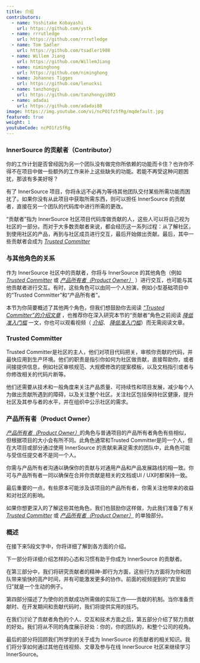 ```yaml
---
title: 介绍
contributors:
  - name: Yoshitake Kobayashi
    url: https://github.com/ystk
  - name: rrrutledge
    url: https://github.com/rrrutledge
  - name: Tom Sadler
    url: https://github.com/tsadler1988
  - name: Willem Jiang
    url: https://github.com/WillemJiang
  - name: niminghong
    url: https://github.com/niminghong
  - name: Johannes Tigges
    url: https://github.com/lenucksi
  - name: tanzhongyi
    url: https://github.com/tanzhongyi003
  - name: adadai
    url: https://github.com/adadai88
image: https://img.youtube.com/vi/ncPO1fz5fRg/mqdefault.jpg
featured: true
weight: 1
youtubeCode: ncPO1fz5fRg
---
```

<div class="sect2">
<h3 id="_innersource_的贡献者contributor">InnerSource 的贡献者（Contributor）</h3>
<div class="paragraph">
<p>你的工作计划是否曾经因为另一个团队没有做完你所依赖的功能而卡住？也许你不得不在项目中做一些额外的工作来补上这些缺失的功能。若能不再受这种问题困扰，那该有多美好呀？</p>
</div>
<div class="paragraph">
<p>有了 InnerSource 项目，你将永远不必再为等待其他团队交付某些所需功能而困扰了。如果你没有从此项目中获取所需东西，则可以担任 InnerSource 的贡献者，直接在另一个团队的代码库中进行所需的更改。</p>
</div>
<div class="paragraph">
<p>“贡献者”指为 InnerSource 社区项目代码库做贡献的人，这些人可以将自己视为社区的一部分。而对于大多数贡献者来说，都会经历这一系列过程：从了解社区，到使用社区的产品，再到与社区成员进行交互，最后开始做出贡献。最后，其中一些贡献者会成为 <a href="https://innersourcecommons.org/zh/learn/learning-path/trusted-committer/"><em>Trusted Committer</em></a></p>
</div>
</div>
<div class="sect2">
<h3 id="_与其他角色的关系">与其他角色的关系</h3>
<div class="paragraph">
<p>作为 InnerSource 社区中的贡献者，你将与 InnerSource 的其他角色（例如 <a href="https://innersourcecommons.org/zh/learn/learning-path/trusted-committer"><em>Trusted Committer</em></a> 或 <a href="https://innersourcecommons.org/zh/learn/learning-path/product-owner"><em>产品所有者（Product Owner）</em></a> ）进行交互，也可能与其他贡献者进行交互。有时，这些角色可以由同一个人扮演，例如小型基础项目中的“Trusted Committer”和“产品所有者”。</p>
</div>
<div class="paragraph">
<p>本节为你简要概述了其他两个角色，但我们想鼓励你去阅读 <a href="https://innersourcecommons.org/zh/learn/learning-path/trusted-committer"><em>“Trusted Committer”的介绍文章</em></a> ，也推荐你在深入研究本节的“贡献者”角色之前阅读 <a href="https://innersourcecommons.org/zh/learn/learning-path/trusted-committer/05/"><em>降低准入门槛</em></a> 一文，你也可以观看视频（ <a href="https://innersourcecommons.org/zh/learn/learning-path/trusted-committer"><em>介绍</em></a>、 <a href="https://innersourcecommons.org/zh/learn/learning-path/trusted-committer/05/"><em>降低准入门槛</em></a>）而无需阅读文章。</p>
</div>
</div>
<div class="sect2">
<h3 id="_trusted_committer">Trusted Committer</h3>
<div class="paragraph">
<p>Trusted Committer是社区的主人，他们对项目代码把关，审核你贡献的代码，并最快应用到生产环境。他们的职责是指引你如何为社区做贡献，直接帮助你，或者间接提供信息，例如社区审核规范、大规模修改的提案模板，以及文档指引或者与你修改相关的代码片断等。</p>
</div>
<div class="paragraph">
<p>他们还需要从技术和一般角度来关注产品质量、可持续性和项目发展，减少每个人为做出贡献所遇到的障碍，以及关注整个社区。关注社区包括保持社区健康，提升社区及其参与者的水平，并在组织中公示社区的需求。</p>
</div>
</div>
<div class="sect2">
<h3 id="_产品所有者product_owner">产品所有者（Product Owner）</h3>
<div class="paragraph">
<p><a href="https://innersourcecommons.org/zh/learn/learning-path/product-owner"><em>产品所有者（Product Owner）</em></a>的角色与普通项目的产品所有者角色有些相似，但根据项目的大小会有所不同。此角色通常和Trusted Committer是同一个人，但在大项目或部分通过使用 InnerSource 的贡献来满足需求的团队中，此角色可能与受信任提交者不是同一个人。</p>
</div>
<div class="paragraph">
<p>你需与产品所有者沟通以确保你的贡献与对通用产品和产品发展路线的相一致。你可与产品所有者一同以确保在合并你贡献是相关的文档或UI / UX时都保持一致。</p>
</div>
<div class="paragraph">
<p>最后重要的一点，有些原本可能涉及该项目的产品所有者，你需关注他带来的收益和对社区的影响。</p>
</div>
<div class="paragraph">
<p>如果你想更深入的了解这些其他角色，我们也鼓励你这样做，为此我们准备了有关 <a href="https://innersourcecommons.org/zh/learn/learning-path/trusted-committer"><em>Trusted Committer</em></a>
或 <a href="https://innersourcecommons.org/zh/learn/learning-path/product-owner"><em>产品所有者（Product Owner）</em></a> 的单独部分。</p>
</div>
</div>
<div class="sect2">
<h3 id="_概述">概述</h3>
<div class="paragraph">
<p>在接下来5段文字中，你将详细了解到各方面的介绍。</p>
</div>
<div class="paragraph">
<p>下一部分将详细介绍怎样的心态和习惯有助于你成为 InnerSource 的贡献者。</p>
</div>
<div class="paragraph">
<p>在第三部分中，我们将研究贡献者的精神-即行为方面，这些行为方面将为你和团队带来愉快的高产时间，并有可能激发更多的协作。前面的视频提到的“宾至如归”就是一个生动的例子。</p>
</div>
<div class="paragraph">
<p>第四部分描述了为使你的贡献成功所需做的实际工作——贡献的机制。当你准备贡献时、在开发期间和贡献代码时，我们将提供实用的技巧。</p>
</div>
<div class="paragraph">
<p>在我们讨论了贡献者角色的个人、交互和技术方面之后，第五部分介绍了努力贡献的好处。我们将从不同的角度展示好处：你的，你的团队的，和整个公司的视角。</p>
</div>
<div class="paragraph">
<p>最后的部分将回顾我们所学到的关于成为 InnerSource 的贡献者的相关知识。我们将分享如何通过其他在线视频、文章及参与在线 InnerSource 社区来继续学习InnerSource。</p>
</div>
</div>
<!--- This file autogenerated from https://github.com/InnerSourceCommons/InnerSourceLearningPath/blob/master/scripts -->